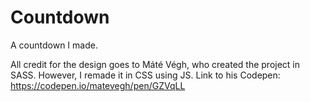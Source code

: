# Countdown
A countdown I made.

All credit for the design goes to Máté Végh, who created the project in SASS. However, I remade it in CSS using JS.
Link to his Codepen: https://codepen.io/matevegh/pen/GZVqLL
